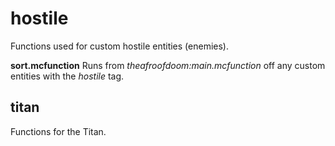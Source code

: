 # hostile
Functions used for custom hostile entities (enemies).

**sort.mcfunction**
Runs from *theafroofdoom:main.mcfunction* off any custom entities with the *hostile* tag.

## titan
Functions for the Titan.

